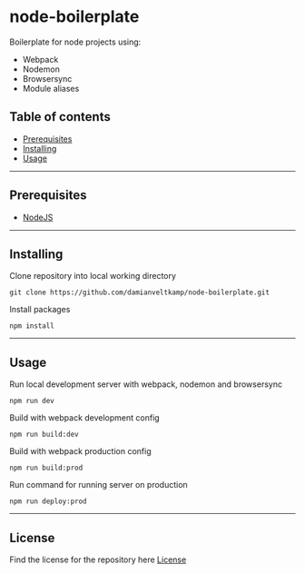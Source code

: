 # node-boilerplate

Boilerplate for node projects using:

- Webpack
- Nodemon
- Browsersync
- Module aliases

## Table of contents

- [Prerequisites](#prerequisites)
- [Installing](#installing)
- [Usage](#usage)

---

## Prerequisites

- [NodeJS](https://nodejs.org/en/)

---

## Installing

Clone repository into local working directory

```
git clone https://github.com/damianveltkamp/node-boilerplate.git
```

Install packages

```
npm install
```

---

## Usage

Run local development server with webpack, nodemon and browsersync

```
npm run dev
```

Build with webpack development config

```
npm run build:dev
```

Build with webpack production config

```
npm run build:prod
```

Run command for running server on production

```
npm run deploy:prod
```

---

## License

Find the license for the repository here
[License](https://github.com/damianveltkamp/node-boilerplate/blob/main/LICENSE)

